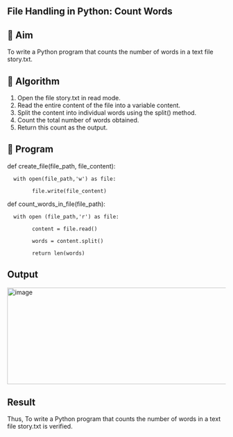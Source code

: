 ## File Handling in Python: Count Words
## 🎯 Aim
To write a Python program that counts the number of words in a text file story.txt.

## 🧠 Algorithm
1. Open the file story.txt in read mode.
2. Read the entire content of the file into a variable content.
3. Split the content into individual words using the split() method.
4. Count the total number of words obtained.
5. Return this count as the output.

## 🧾 Program
def create_file(file_path, file_content): 
     
      with open(file_path,'w') as file: 
            
            file.write(file_content)

def count_words_in_file(file_path): 
     
      with open (file_path,'r') as file: 
            
            content = file.read() 
            
            words = content.split() 
            
            return len(words)

## Output
<img width="1378" height="222" alt="image" src="https://github.com/user-attachments/assets/cf9966a7-1b54-4061-8987-e8b128e3deed" />

## Result
Thus, To write a Python program that counts the number of words in a text file story.txt is verified.
